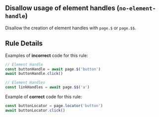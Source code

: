 ## Disallow usage of element handles (`no-element-handle`)

Disallow the creation of element handles with `page.$` or `page.$$`.

## Rule Details

Examples of **incorrect** code for this rule:

```javascript
// Element Handle
const buttonHandle = await page.$('button')
await buttonHandle.click()

// Element Handles
const linkHandles = await page.$$('a')
```

Example of **correct** code for this rule:

```javascript
const buttonLocator = page.locator('button')
await buttonLocator.click()
```
